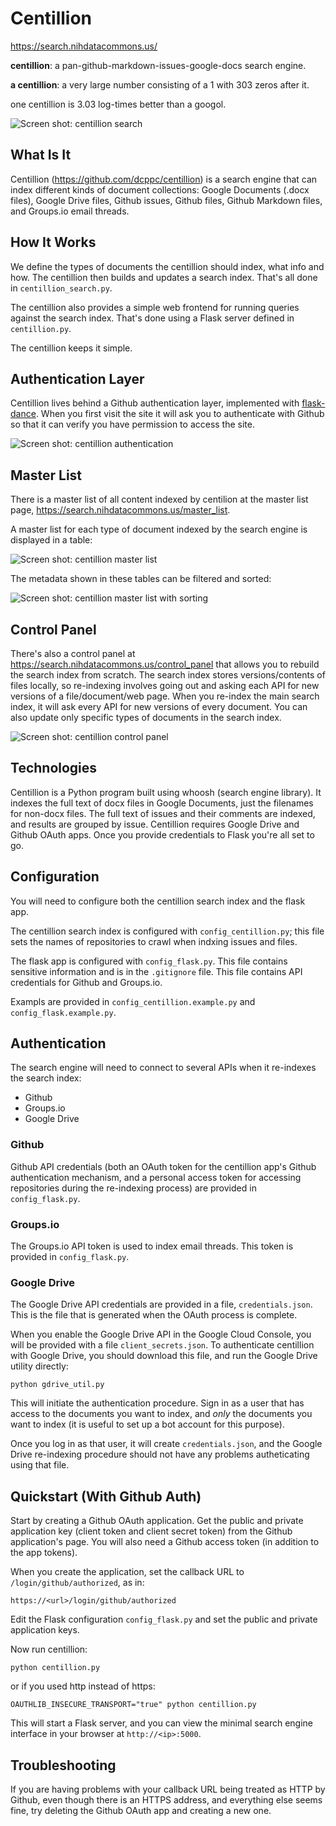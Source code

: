 # Centillion

<https://search.nihdatacommons.us/>

**centillion**: a pan-github-markdown-issues-google-docs search engine.

**a centillion**: a very large number consisting of a 1 with 303 zeros after it.

one centillion is 3.03 log-times better than a googol.

![Screen shot: centillion search](docs/images/search.png)


## What Is It

Centillion (https://github.com/dcppc/centillion) is a search engine that can index 
different kinds of document collections: Google Documents (.docx files), Google Drive files,
Github issues, Github files, Github Markdown files, and Groups.io email threads.




## How It Works

We define the types of documents the centillion should index,
what info and how. The centillion then builds and
updates a search index. That's all done in `centillion_search.py`.

The centillion also provides a simple web frontend for running
queries against the search index. That's done using a Flask server
defined in `centillion.py`.

The centillion keeps it simple.

## Authentication Layer

Centillion lives behind a Github authentication layer, implemented with 
[flask-dance](https://github.com/singingwolfboy/flask-dance). When you first
visit the site it will ask you to authenticate with Github so that it can 
verify you have permission to access the site.

![Screen shot: centillion authentication](docs/images/auth.png)

## Master List

There is a master list of all content indexed by centilion at the master list page,
<https://search.nihdatacommons.us/master_list>.

A master list for each type of document indexed by the search engine is displayed
in a table:

![Screen shot: centillion master list](docs/images/master_list.png)

The metadata shown in these tables can be filtered and sorted:

![Screen shot: centillion master list with sorting](docs/images/master_list2.png)

## Control Panel

There's also a control panel at <https://search.nihdatacommons.us/control_panel> 
that allows you to rebuild the search index from scratch.  The search index
stores versions/contents of files locally, so re-indexing involves going out and
asking each API for new versions of a file/document/web page. When you re-index
the main search index, it will ask every API for new versions of every document.
You can also update only specific types of documents in the search index.

![Screen shot: centillion control panel](docs/images/control_panel.png)



## Technologies

Centillion is a Python program built using whoosh (search engine library). It
indexes the full text of docx files in Google Documents, just the filenames for
non-docx files. The full text of issues and their comments are indexed, and
results are grouped by issue. Centillion requires Google Drive and Github OAuth
apps. Once you provide credentials to Flask you're all set to go. 


## Configuration

You will need to configure both the centillion search index and the flask app.

The centillion search index is configured with `config_centillion.py`; this file
sets the names of repositories to crawl when indxing issues and files.

The flask app is configured with `config_flask.py`. This file contains sensitive
information and is in the `.gitignore` file. This file contains API credentials 
for Github and Groups.io.

Exampls are provided in `config_centillion.example.py` and `config_flask.example.py`.


## Authentication

The search engine will need to connect to several APIs when it re-indexes the
search index:

* Github
* Groups.io
* Google Drive

### Github

Github API credentials (both an OAuth token for the centillion app's Github
authentication mechanism, and a personal access token for accessing repositories
during the re-indexing process) are provided in `config_flask.py`.

### Groups.io

The Groups.io API token is used to index email threads. This token is provided in
`config_flask.py`.

### Google Drive

The Google Drive API credentials are provided in a file, `credentials.json`. This is
the file that is generated when the OAuth process is complete.

When you enable the Google Drive API in the Google Cloud Console, you will be provided
with a file `client_secrets.json`. To authenticate centillion with Google Drive, you should
download this file, and run the Google Drive utility directly:

```
python gdrive_util.py
```

This will initiate the authentication procedure. Sign in as a user that has access to
the documents you want to index, and _only_ the documents you want to index (it is useful
to set up a bot account for this purpose).

Once you log in as that user, it will create `credentials.json`, and the Google Drive
re-indexing procedure should not have any problems autheticating using that file.

## Quickstart (With Github Auth)

Start by creating a Github OAuth application.
Get the public and private application key 
(client token and client secret token)
from the Github application's page.
You will also need a Github access token
(in addition to the app tokens).

When you create the application, set the callback
URL to `/login/github/authorized`, as in:

```
https://<url>/login/github/authorized
```

Edit the Flask configuration `config_flask.py`
and set the public and private application keys.

Now run centillion:

```
python centillion.py
```

or if you used http instead of https:

```
OAUTHLIB_INSECURE_TRANSPORT="true" python centillion.py
```

This will start a Flask server, and you can view the minimal search engine
interface in your browser at `http://<ip>:5000`.


## Troubleshooting

If you are having problems with your callback URL being treated
as HTTP by Github, even though there is an HTTPS address, and
everything else seems fine, try deleting the Github OAuth app
and creating a new one.

